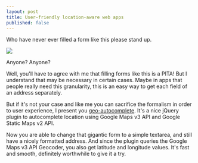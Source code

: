 ```yaml
---
layout: post
title: User-friendly location-aware web apps
published: false
---
```


Who have never ever filled a form like this please stand up.

<img src="http://farm4.static.flickr.com/3005/3023466477_00845529c9_o.jpg">

Anyone? Anyone?

Well, you'll have to agree with me that filling forms like this is a PITA! But I understand that may be necessary in certain cases. Maybe in apps that people really need this granularity, this is an easy way to get each field of an address separately.

But if it's not your case and like me you can sacrifice the formalism in order to user experience, I present you <a href="http://code.google.com/p/geo-autocomplete/">geo-autocomplete</a>. It's a nice jQuery plugin to autocomplete location using Google Maps v3 API and Google Static Maps v2 API.

Now you are able to change that gigantic form to a simple textarea, and still have a nicely formatted address. And since the plugin queries the Google Maps v3 API Geocoder, you also get latitude and longitude values. It's fast and smooth, definitely worthwhile to give it a try.
